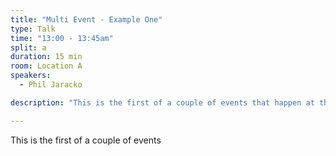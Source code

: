 ```yaml
---
title: "Multi Event - Example One"
type: Talk
time: "13:00 - 13:45am"
split: a
duration: 15 min
room: Location A
speakers:
  - Phil Jaracko

description: "This is the first of a couple of events that happen at the same time"

---
```


This is the first of a couple of events
